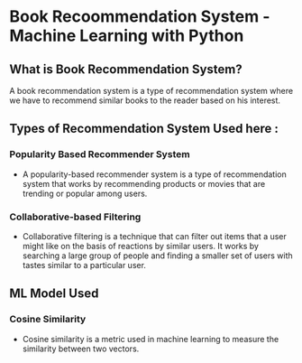 # Book Recoommendation System - Machine Learning with Python
## What is Book Recommendation System? 
A book recommendation system is a type of recommendation system where we have to recommend similar books to the reader based on his interest. 
## Types of Recommendation System Used here :
### Popularity Based Recommender System
+ A popularity-based recommender system is a type of recommendation system that works by recommending products or movies that are trending or popular among users.
### Collaborative-based Filtering
+ Collaborative filtering is a technique that can filter out items that a user might like on the basis of reactions by similar users. It works by searching a large group of people and finding a smaller set of users with tastes similar to a particular user.
## ML Model Used
### Cosine Similarity
+ Cosine similarity is a metric used in machine learning to measure the similarity between two vectors.
